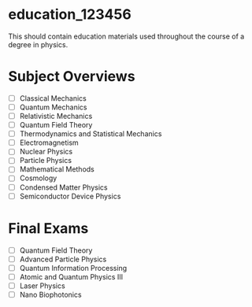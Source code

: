 # education_123456
This should contain education materials used throughout the course of a degree in physics.

# Subject Overviews
- [ ] Classical Mechanics
- [ ] Quantum Mechanics
- [ ] Relativistic Mechanics
- [ ] Quantum Field Theory
- [ ] Thermodynamics and Statistical Mechanics 
- [ ] Electromagnetism
- [ ] Nuclear Physics
- [ ] Particle Physics
- [ ] Mathematical Methods
- [ ] Cosmology
- [ ] Condensed Matter Physics
- [ ] Semiconductor Device Physics

# Final Exams 
- [ ] Quantum Field Theory
- [ ] Advanced Particle Physics
- [ ] Quantum Information Processing
- [ ] Atomic and Quantum Physics III
- [ ] Laser Physics
- [ ] Nano Biophotonics
